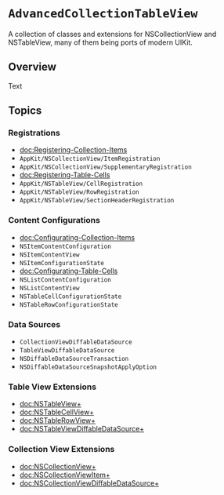 # ``AdvancedCollectionTableView``

A collection of classes and extensions for NSCollectionView and NSTableView, many of them being ports of modern UIKit.

## Overview

<!--@START_MENU_TOKEN@-->Text<!--@END_MENU_TOKEN@-->

## Topics

### Registrations

- <doc:Registering-Collection-Items>
- ``AppKit/NSCollectionView/ItemRegistration``
- ``AppKit/NSCollectionView/SupplementaryRegistration``
- <doc:Registering-Table-Cells>
- ``AppKit/NSTableView/CellRegistration``
- ``AppKit/NSTableView/RowRegistration``
- ``AppKit/NSTableView/SectionHeaderRegistration``

### Content Configurations

- <doc:Configurating-Collection-Items>
- ``NSItemContentConfiguration``
- ``NSItemContentView``
- ``NSItemConfigurationState``
- <doc:Configurating-Table-Cells>
- ``NSListContentConfiguration``
- ``NSListContentView``
- ``NSTableCellConfigurationState``
- ``NSTableRowConfigurationState``

### Data Sources

- ``CollectionViewDiffableDataSource``
- ``TableViewDiffableDataSource``
- ``NSDiffableDataSourceTransaction``
- ``NSDiffableDataSourceSnapshotApplyOption``

### Table View Extensions

- <doc:NSTableView+>
- <doc:NSTableCellView+>
- <doc:NSTableRowView+>
- <doc:NSTableViewDiffableDataSource+>

### Collection View Extensions

- <doc:NSCollectionView+>
- <doc:NSCollectionViewItem+>
- <doc:NSCollectionViewDiffableDataSource+>
